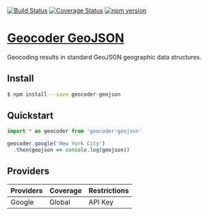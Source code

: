[![Build Status](https://travis-ci.org/DenisCarriere/geocoder-geojson.svg?branch=master)](https://travis-ci.org/DenisCarriere/geocoder-geojson)
[![Coverage Status](https://coveralls.io/repos/github/DenisCarriere/geocoder-geojson/badge.svg?branch=master)](https://coveralls.io/github/DenisCarriere/geocoder-geojson?branch=master)
[![npm version](https://badge.fury.io/js/geocoder-geojson.svg)](https://badge.fury.io/js/geocoder-geojson)

# [Geocoder GeoJSON](https://www.npmjs.com/package/geocoder-geojson)

Geocoding results in standard GeoJSON geographic data structures.

## Install

```bash
$ npm install --save geocoder-geojson
```

## Quickstart

```javascript
import * as geocoder from 'geocoder-geojson'

geocoder.google('New York City')
  .then(geojson => console.log(geojson))
```

## Providers

| Providers       | Coverage    | Restrictions |
|-----------------|:------------|:-------------|
| Google          | Global      | API Key      |
